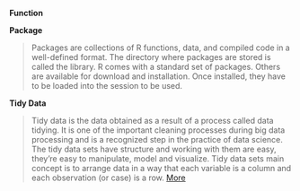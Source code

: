 

**Function**
>

**Package** 
>Packages are collections of R functions, data, and compiled code in a well-defined format. The directory where packages are stored is called the library. R comes with a standard set of packages. Others are available for download and installation. Once installed, they have to be loaded into the session to be used.   
   
**Tidy Data**
>Tidy data is the data obtained as a result of a process called data tidying. It is one of the important cleaning processes during big data processing and is a recognized step in the practice of data science. The tidy data sets have structure and working with them are easy, they’re easy to manipulate, model and visualize. Tidy data sets main concept is to arrange data in a way that each variable is a column and each observation (or case) is a row. [More](https://en.wikipedia.org/wiki/Tidy_data)
